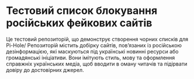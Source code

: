 # Тестовий список блокування російських фейкових сайтів

Це тестовий репозиторій, що демонструє створення чорних списків для Pi-Hole/
Репозиторій містить добірку сайтів, пов’язаних із російською дезінформацією, які маскуються під українські новинні ресурси або громадянські ініціативи. Вони імітують стиль, мову та оформлення справжніх українських медіа, щоб вводити в оману читачів та підірвати довіру до достовірних джерел.

